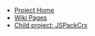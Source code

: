 

  * [Project Home](http://code.google.com/p/opentochromeapp/)
  * [Wiki Pages](http://code.google.com/p/opentochromeapp/w/list)
  * [Child project: JSPackCrx](http://code.google.com/p/jspackcrx)